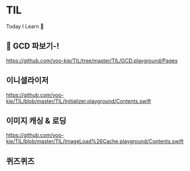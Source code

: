 # TIL
Today I Learn 🤔

## 👀 GCD 파보기-!
https://github.com/yoo-kie/TIL/tree/master/TIL/GCD.playground/Pages

## 이니셜라이저 
https://github.com/yoo-kie/TIL/blob/master/TIL/Initializer.playground/Contents.swift

## 이미지 캐싱 & 로딩
https://github.com/yoo-kie/TIL/blob/master/TIL/ImageLoad%26Cache.playground/Contents.swift

## 퀴즈퀴즈
